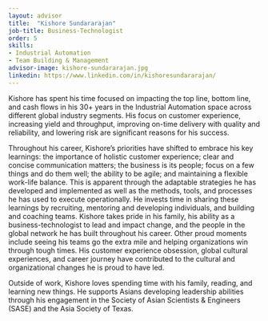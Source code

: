 ```yaml
---
layout: advisor
title:  "Kishore Sundararajan"
job-title: Business-Technologist
order: 5
skills:
- Industrial Automation
- Team Building & Management
advisor-image: kishore-sundararajan.jpg
linkedin: https://www.linkedin.com/in/kishoresundararajan/
---
```

Kishore has spent his time focused on impacting the top line, bottom line, and cash flows in his 30+ years in the Industrial Automation space across different global industry segments. His focus on customer experience, increasing yield and throughput, improving on-time delivery with quality and reliability, and lowering risk are significant reasons for his success. 

Throughout his career, Kishore’s priorities have shifted to embrace his key learnings: the importance of holistic customer experience; clear and concise communication matters; the business is its people; focus on a few things and do them well; the ability to be agile; and maintaining a flexible work-life balance. This is apparent through the adaptable strategies he has developed and implemented as well as the methods, tools, and processes he has used to execute operationally. He invests time in sharing these learnings by recruiting, mentoring and developing individuals, and building and coaching teams. 
Kishore takes pride in his family, his ability as a business-technologist to lead and impact change, and the people in the global network he has built throughout his career. Other proud moments include seeing his teams go the extra mile and helping organizations win through tough times. His customer experience obsession, global cultural experiences, and career journey have contributed to the cultural and organizational changes he is proud to have led. 

Outside of work, Kishore loves spending time with his family, reading, and learning new things. He supports Asians developing leadership abilities through his engagement in the Society of Asian Scientists & Engineers (SASE) and the Asia Society of Texas.
